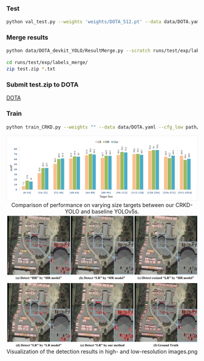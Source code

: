 

### Test
```bash
python val_test.py --weights 'weights/DOTA_512.pt' --data data/DOTA.yaml --batch-size 8 --img 512 --task test --save-conf --save-txt
```

### Merge results
```bash
python data/DOTA_devkit_YOLO/ResultMerge.py --scratch runs/test/exp/labels/
```


```bash
cd runs/test/exp/labels_merge/
zip test.zip *.txt
```

### Submit test.zip to DOTA
[DOTA](http://bed4rs.net:8001/evaluation2/)



### Train

```bash
python train_CRKD.py --weights "" --data data/DOTA.yaml --cfg_low path/to/cfg_low.yaml --cfg_high path/to/cfg_high.ytaml --batch-size 8 --device 0
```









<div>		
    <center>	
    <img src=".\figures\target-size-vary.png"
         alt="False"
         style="zoom:80%"/>
    <br>		<!--换行-->
    Comparison of performance on varying size targets between our CRKD-YOLO and baseline YOLOv5s.	
    </center>
</div>




<div>			
    <center>	
    <img src=".\figures\Visualization of the detection results in high- and low-resolution images.png"
         alt="False"
         style="zoom:80%"/>
    <br>		
    Visualization of the detection results in high- and low-resolution images.png	
    </center>
</div>

